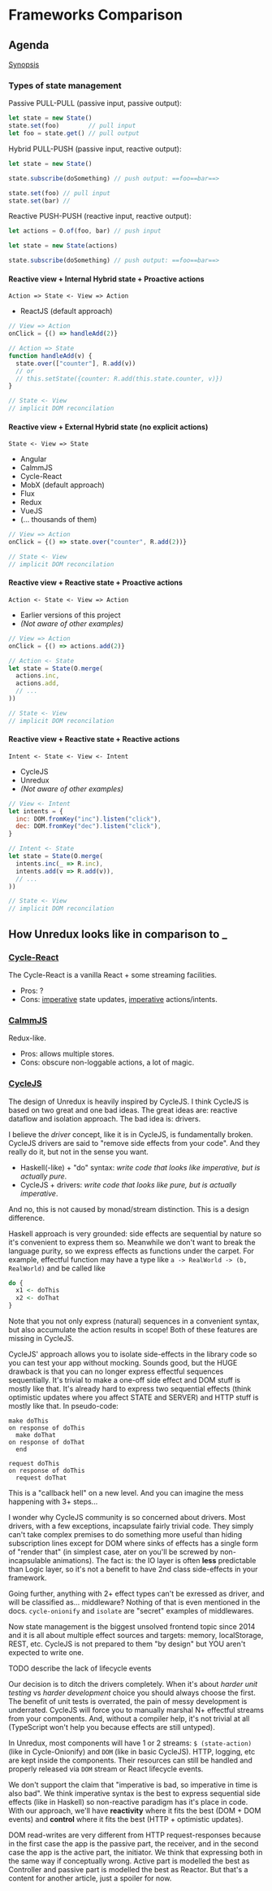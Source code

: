 # Frameworks Comparison

## Agenda

[Synopsis](https://github.com/ivan-kleshnin/dataflows)

### Types of state management

Passive PULL-PULL (passive input, passive output):

```js
let state = new State()
state.set(foo)        // pull input
let foo = state.get() // pull output
```

Hybrid PULL-PUSH (passive input, reactive output):

```js
let state = new State()

state.subscribe(doSomething) // push output: ==foo==bar==>

state.set(foo) // pull input
state.set(bar) //
```

Reactive PUSH-PUSH (reactive input, reactive output):

```js
let actions = O.of(foo, bar) // push input

let state = new State(actions)

state.subscribe(doSomething) // push output: ==foo==bar==>
```

#### Reactive view + Internal Hybrid state + Proactive actions

`Action => State <- View => Action`

* ReactJS (default approach)

```js
// View => Action
onClick = {() => handleAdd(2)}

// Action => State
function handleAdd(v) {
  state.over(["counter"], R.add(v))
  // or
  // this.setState({counter: R.add(this.state.counter, v)})
}

// State <- View
// implicit DOM reconcilation
```

#### Reactive view + External Hybrid state (no explicit actions)

`State <- View => State`

* Angular
* CalmmJS
* Cycle-React
* MobX (default approach)
* Flux
* Redux
* VueJS
* (... thousands of them)

```js
// View => Action
onClick = {() => state.over("counter", R.add(2))}

// State <- View
// implicit DOM reconcilation
```

#### Reactive view + Reactive state + Proactive actions

`Action <- State <- View => Action`

* Earlier versions of this project
* *(Not aware of other examples)*

```js
// View => Action
onClick = {() => actions.add(2)}

// Action <- State
let state = State(O.merge(
  actions.inc,
  actions.add,
  // ...
))

// State <- View
// implicit DOM reconcilation
```

#### Reactive view + Reactive state + Reactive actions

`Intent <- State <- View <- Intent`

* CycleJS
* Unredux
* *(Not aware of other examples)*

```js
// View <- Intent
let intents = {
  inc: DOM.fromKey("inc").listen("click"),
  dec: DOM.fromKey("dec").listen("click"),
}

// Intent <- State
let state = State(O.merge(
  intents.inc(_ => R.inc),
  intents.add(v => R.add(v)),
  // ...
))

// State <- View
// implicit DOM reconcilation
```

## How Unredux looks like in comparison to _

### [Cycle-React](https://github.com/pH200/cycle-react)

The Cycle-React is a vanilla React + some streaming facilities.

* Pros: ?
* Cons: [imperative](https://github.com/pH200/cycle-react/blob/master/examples/web/todomvc/todo-model.js#L22) state updates,
[imperative](https://github.com/pH200/cycle-react/blob/master/examples/web/todomvc/todo-view.js#L57-L64) actions/intents.

### [CalmmJS](https://github.com/calmm-js)

Redux-like.

* Pros: allows multiple stores.
* Cons: obscure non-loggable actions, a lot of magic.

### [CycleJS](https://github.com/cyclejs/cyclejs/)

The design of Unredux is heavily inspired by CycleJS. I think CycleJS is based on two great and
one bad ideas. The great ideas are: reactive dataflow and isolation approach. The bad idea is: drivers.

I believe the *driver* concept, like it is in CycleJS, is fundamentally broken. CycleJS drivers are
said to "remove side effects from your code". And they really do it, but not in the sense you want.

* Haskell(-like) + "do" syntax: *write code that looks like imperative, but is actually pure*.
* CycleJS + drivers: *write code that looks like pure, but is actually imperative*.

And no, this is not caused by monad/stream distinction. This is a design difference.

Haskell approach is very grounded: side effects are sequential by nature so it's convenient to express
them so. Meanwhile we don't want to break the language purity, so we express effects as functions under
the carpet. For example, effectful function may have a type like `a -> RealWorld -> (b, RealWorld)` and
be called like

```hs
do {
  x1 <- doThis
  x2 <- doThat
}
```

Note that you not only express (natural) sequences in a convenient syntax, but also accumulate the action
results in scope! Both of these features are missing in CycleJS.

CycleJS' approach allows you to isolate side-effects in the library code so you can test your app
without mocking. Sounds good, but the HUGE drawback is that you can no longer express effectful
sequences sequentially. It's trivial to make a one-off side effect and DOM stuff is mostly like that.
It's already hard to express two sequential effects (think optimistic updates where you affect STATE and SERVER)
and HTTP stuff is mostly like that. In pseudo-code:

```
make doThis
on response of doThis
  make doThat
on response of doThat
  end

request doThis
on response of doThis
  request doThat
```

This is a "callback hell" on a new level. And you can imagine the mess happening with 3+ steps...

I wonder why CycleJS community is so concerned about drivers. Most drivers, with a few exceptions,
incapsulate fairly trivial code. They simply can't take complex premises to do something more useful
than hiding subscription lines except for DOM where sinks of effects has a single form of "render that"
(in simplest case, ater on you'll be screwed by non-incapsulable animations). The fact is: the IO layer
is often **less** predictable than Logic layer, so it's not a benefit to have 2nd class side-effects in your framework.

Going further, anything with 2+ effect types can't be exressed as driver, and will be classified as...
middleware? Nothing of that is even mentioned in the docs. `cycle-onionify` and `isolate` are
"secret" examples of middlewares.

Now state management is the biggest unsolved frontend topic since 2014 and it is all about multiple
effect sources and targets: memory, localStorage, REST, etc. CycleJS is not prepared to them "by design"
but YOU aren't expected to write one.

TODO describe the lack of lifecycle events

Our decision is to ditch the drivers completely. When it's about *harder unit testing* vs *harder development*
choice you should always choose the first. The benefit of unit tests is overrated, the pain of messy development
is underrated. CycleJS will force you to manually marshal N+ effectful streams from your components.
And, without a compiler help, it's not trivial at all (TypeScript won't help you because effects are still
untyped).

In Unredux, most components will have 1 or 2 streams: `$ (state-action)` (like in Cycle-Onionify)
and `DOM` (like in basic CycleJS). HTTP, logging, etc are kept inside the components. Their
resources can still be handled and properly released via `DOM` stream or React lifecycle events.

We don't support the claim that "imperative is bad, so imperative in time is also bad". We think
imperative syntax is the best to express sequential side effects (like in Haskell) so non-reactive
paradigm has it's place in code. With our approach, we'll have **reactivity** where it fits the best
(DOM + DOM events) and **control** where it fits the best (HTTP + optimistic updates).

DOM read-writes are very different from HTTP request-responses because in the first case the app
is the passive part, the receiver, and in the second case the app is the active part, the initiator.
We think that expressing both in the same way if conceptually wrong. Active part is modelled the
best as Controller and passive part is modelled the best as Reactor. But that's a content for another
article, just a spoiler for now.
